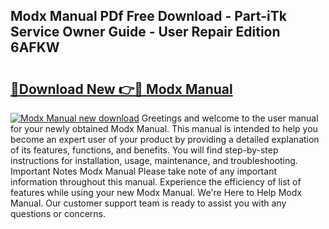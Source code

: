## Modx Manual PDf Free Download - Part-iTk Service Owner Guide - User Repair Edition 6AFKW

# <h2><a href="http://cf20840.oget.top/?id=Modx+Manual">🔗Download New 👉🔴 Modx Manual</a></h2>

[![Modx Manual new download](https://i.imgur.com/5g1atiW.png)](http://cf20840.oget.top/?id=Modx+Manual)
Greetings and welcome to the user manual for your newly obtained Modx Manual. This manual is intended to help you become an expert user of your product by providing a detailed explanation of its features, functions, and benefits. You will find step-by-step instructions for installation, usage, maintenance, and troubleshooting. Important Notes Modx Manual Please take note of any important information throughout this manual. Experience the efficiency of list of features while using your new Modx Manual. We're Here to Help Modx Manual. Our customer support team is ready to assist you with any questions or concerns.
